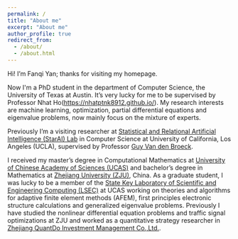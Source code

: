 ```yaml
---
permalink: /
title: "About me"
excerpt: "About me"
author_profile: true
redirect_from: 
  - /about/
  - /about.html
---
```


Hi! I’m Fanqi Yan; thanks for visiting my homepage. 

Now I'm a PhD student in the department of Computer Science, the University of Texas at Austin. It’s very lucky for me to be supervised by Professor Nhat Ho(https://nhatptnk8912.github.io/). My research interests are machine learning, optimization, partial differential equations and eigenvalue problems, now mainly focus on the mixture of experts.

Previously I’m a visiting researcher at [Statistical and Relational Artificial Intelligence (StarAI) Lab](http://starai.cs.ucla.edu/members/) in Computer Science at University of California, Los Angeles (UCLA), supervised by Professor [Guy Van den Broeck](http://web.cs.ucla.edu/~guyvdb/). 

I received my master’s degree in Computational Mathematics at [University of Chinese Academy of Sciences (UCAS)](http://www.amss.ac.cn/) and bachelor’s degree in Mathematics at [Zhejiang University (ZJU)](http://www.math.zju.edu.cn/), China. As a graduate student, I was lucky to be a member of the [State Key Laboratory of Scientific and Engineering Computing (LSEC)](http://lsec.cc.ac.cn/) at UCAS working on theories and algorithms for adaptive finite element methods (AFEM), first principles electronic structure calculations and generalized eigenvalue problems. Previously I have studied the nonlinear differential equation problems and traffic signal optimizations at ZJU and worked as a quantitative strategy researcher in [Zhejiang QuantDo Investment Management Co.,Ltd.](https://www.linkedin.com/company/zhejiang-quantdo-investment-co--ltd-/about/).



